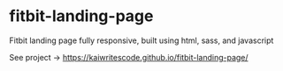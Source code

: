 # fitbit-landing-page
Fitbit landing page fully responsive, built using html, sass, and javascript

See project -> https://kaiwritescode.github.io/fitbit-landing-page/
